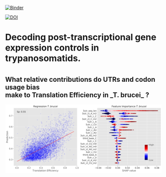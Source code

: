 [![Binder](https://mybinder.org/badge_logo.svg)](https://mybinder.org/v2/gh/mtinti/decoding-gene-expression/HEAD)

[![DOI](https://zenodo.org/badge/916689857.svg)](https://doi.org/10.5281/zenodo.14647227)

<h1> Decoding post-transcriptional gene expression controls in trypanosomatids.<h1>

<h2> What relative contributions do UTRs and codon usage bias <br> make to Translation Efficiency  in _T. brucei_ ?</h2>


![image](https://github.com/mtinti/decoding-gene-expression/blob/main/TB/Tb_TE.svg)



